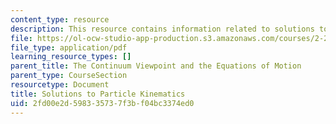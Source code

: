```yaml
---
content_type: resource
description: This resource contains information related to solutions to particle kinematics.
file: https://ol-ocw-studio-app-production.s3.amazonaws.com/courses/2-25-advanced-fluid-mechanics-fall-2013/2fd00e2d598335737f3bf04bc3374ed0_MIT2_25F13_Part_Kine_Solu.pdf
file_type: application/pdf
learning_resource_types: []
parent_title: The Continuum Viewpoint and the Equations of Motion
parent_type: CourseSection
resourcetype: Document
title: Solutions to Particle Kinematics
uid: 2fd00e2d-5983-3573-7f3b-f04bc3374ed0
---
```


